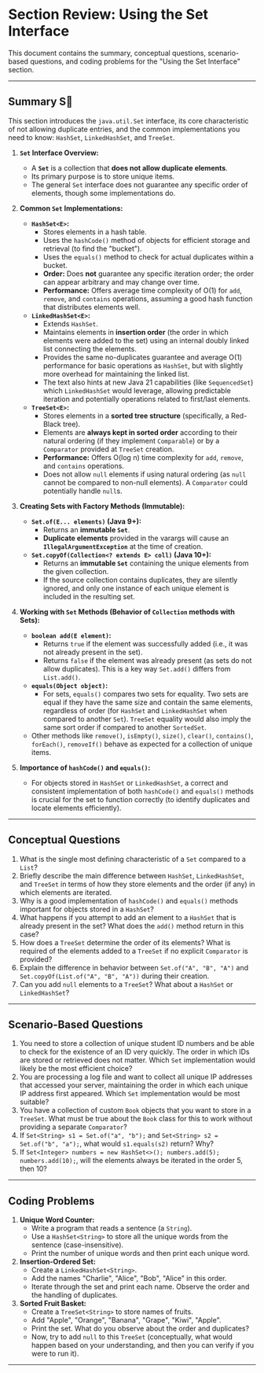 # Section Review: Using the Set Interface

This document contains the summary, conceptual questions, scenario-based questions, and coding problems for the "Using the Set Interface" section.

-----

## Summary S️⃣

This section introduces the `java.util.Set` interface, its core characteristic of not allowing duplicate entries, and the common implementations you need to know: `HashSet`, `LinkedHashSet`, and `TreeSet`.

1.  **`Set` Interface Overview:**

    * A **`Set`** is a collection that **does not allow duplicate elements**.
    * Its primary purpose is to store unique items.
    * The general `Set` interface does not guarantee any specific order of elements, though some implementations do.

2.  **Common `Set` Implementations:**

    * **`HashSet<E>`:**
        * Stores elements in a hash table.
        * Uses the `hashCode()` method of objects for efficient storage and retrieval (to find the "bucket").
        * Uses the `equals()` method to check for actual duplicates within a bucket.
        * **Order:** Does **not** guarantee any specific iteration order; the order can appear arbitrary and may change over time.
        * **Performance:** Offers average time complexity of O(1) for `add`, `remove`, and `contains` operations, assuming a good hash function that distributes elements well.
    * **`LinkedHashSet<E>`:**
        * Extends `HashSet`.
        * Maintains elements in **insertion order** (the order in which elements were added to the set) using an internal doubly linked list connecting the elements.
        * Provides the same no-duplicates guarantee and average O(1) performance for basic operations as `HashSet`, but with slightly more overhead for maintaining the linked list.
        * The text also hints at new Java 21 capabilities (like `SequencedSet`) which `LinkedHashSet` would leverage, allowing predictable iteration and potentially operations related to first/last elements.
    * **`TreeSet<E>`:**
        * Stores elements in a **sorted tree structure** (specifically, a Red-Black tree).
        * Elements are **always kept in sorted order** according to their natural ordering (if they implement `Comparable`) or by a `Comparator` provided at `TreeSet` creation.
        * **Performance:** Offers O(log n) time complexity for `add`, `remove`, and `contains` operations.
        * Does not allow `null` elements if using natural ordering (as `null` cannot be compared to non-null elements). A `Comparator` could potentially handle `null`s.

3.  **Creating Sets with Factory Methods (Immutable):**

    * **`Set.of(E... elements)` (Java 9+):**
        * Returns an **immutable `Set`**.
        * **Duplicate elements** provided in the varargs will cause an **`IllegalArgumentException`** at the time of creation.
    * **`Set.copyOf(Collection<? extends E> coll)` (Java 10+):**
        * Returns an **immutable `Set`** containing the unique elements from the given collection.
        * If the source collection contains duplicates, they are silently ignored, and only one instance of each unique element is included in the resulting set.

4.  **Working with `Set` Methods (Behavior of `Collection` methods with Sets):**

    * **`boolean add(E element)`:**
        * Returns `true` if the element was successfully added (i.e., it was not already present in the set).
        * Returns `false` if the element was already present (as sets do not allow duplicates). This is a key way `Set.add()` differs from `List.add()`.
    * **`equals(Object object)`:**
        * For sets, `equals()` compares two sets for equality. Two sets are equal if they have the same size and contain the same elements, regardless of order (for `HashSet` and `LinkedHashSet` when compared to another `Set`). `TreeSet` equality would also imply the same sort order if compared to another `SortedSet`.
    * Other methods like `remove()`, `isEmpty()`, `size()`, `clear()`, `contains()`, `forEach()`, `removeIf()` behave as expected for a collection of unique items.

5.  **Importance of `hashCode()` and `equals()`:**

    * For objects stored in `HashSet` or `LinkedHashSet`, a correct and consistent implementation of both `hashCode()` and `equals()` methods is crucial for the set to function correctly (to identify duplicates and locate elements efficiently).

-----

## Conceptual Questions

1.  What is the single most defining characteristic of a `Set` compared to a `List`?
2.  Briefly describe the main difference between `HashSet`, `LinkedHashSet`, and `TreeSet` in terms of how they store elements and the order (if any) in which elements are iterated.
3.  Why is a good implementation of `hashCode()` and `equals()` methods important for objects stored in a `HashSet`?
4.  What happens if you attempt to add an element to a `HashSet` that is already present in the set? What does the `add()` method return in this case?
5.  How does a `TreeSet` determine the order of its elements? What is required of the elements added to a `TreeSet` if no explicit `Comparator` is provided?
6.  Explain the difference in behavior between `Set.of("A", "B", "A")` and `Set.copyOf(List.of("A", "B", "A"))` during their creation.
7.  Can you add `null` elements to a `TreeSet`? What about a `HashSet` or `LinkedHashSet`?

-----

## Scenario-Based Questions

1.  You need to store a collection of unique student ID numbers and be able to check for the existence of an ID very quickly. The order in which IDs are stored or retrieved does not matter. Which `Set` implementation would likely be the most efficient choice?
2.  You are processing a log file and want to collect all unique IP addresses that accessed your server, maintaining the order in which each unique IP address first appeared. Which `Set` implementation would be most suitable?
3.  You have a collection of custom `Book` objects that you want to store in a `TreeSet`. What must be true about the `Book` class for this to work without providing a separate `Comparator`?
4.  If `Set<String> s1 = Set.of("a", "b");` and `Set<String> s2 = Set.of("b", "a");`, what would `s1.equals(s2)` return? Why?
5.  If `Set<Integer> numbers = new HashSet<>(); numbers.add(5); numbers.add(10);`, will the elements always be iterated in the order 5, then 10?

-----

## Coding Problems

1.  **Unique Word Counter:**
    * Write a program that reads a sentence (a `String`).
    * Use a `HashSet<String>` to store all the unique words from the sentence (case-insensitive).
    * Print the number of unique words and then print each unique word.
2.  **Insertion-Ordered Set:**
    * Create a `LinkedHashSet<String>`.
    * Add the names "Charlie", "Alice", "Bob", "Alice" in this order.
    * Iterate through the set and print each name. Observe the order and the handling of duplicates.
3.  **Sorted Fruit Basket:**
    * Create a `TreeSet<String>` to store names of fruits.
    * Add "Apple", "Orange", "Banana", "Grape", "Kiwi", "Apple".
    * Print the set. What do you observe about the order and duplicates?
    * Now, try to add `null` to this `TreeSet` (conceptually, what would happen based on your understanding, and then you can verify if you were to run it).

-----